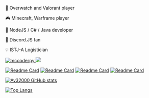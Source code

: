 🔫 Overwatch and Valorant player

🎮 Minecraft, Warframe player

💾 NodeJS / C# / Java developer

🔮 Discord.JS fan

💡 ISTJ-A Logistician

<a href="https://discord.com/users/593436735380127770"><img src="https://komarev.com/ghpvc/?username=Av32000&style=flat" alt=mccoderpy> <img src="https://dcbadge.vercel.app/api/shield/593436735380127770" /></a>

[![Readme Card](https://github-readme-stats-seven-blond-59.vercel.app/api/pin/?username=av32000&repo=YoutubeDownloader&theme=visual_studio&bg_color=60,323232,151515)](https://github.com/Av32000/YoutubeDownloader) [![Readme Card](https://github-readme-stats-seven-blond-59.vercel.app/api/pin/?username=av32000&repo=Majority-Simulation&theme=visual_studio&bg_color=60,323232,151515)](https://github.com/Av32000/Majority-Simulation)  [![Readme Card](https://github-readme-stats-seven-blond-59.vercel.app/api/pin/?username=av32000&repo=CodeLyoko-UHC&theme=visual_studio&bg_color=60,323232,151515)](https://github.com/Av32000/CodeLyoko-UHC) [![Readme Card](https://github-readme-stats-seven-blond-59.vercel.app/api/pin/?username=av32000&repo=VSTrad&theme=visual_studio&bg_color=60,323232,151515)](https://github.com/Av32000/VSTrad)

[![Av32000 GitHub stats](https://github-readme-stats-seven-blond-59.vercel.app/api?username=av32000&hide=prs&show_icons=true&theme=visual_studio&bg_color=60,323232,151515&count_private=true)](https://github.com/anuraghazra/github-readme-stats)

[![Top Langs](https://github-readme-stats-seven-blond-59.vercel.app/api/top-langs/?username=av32000&langs_count=8&hide=asp.net,hlsl,csharp&theme=visual_studio&bg_color=60,323232,151515&count_private=true)](https://github.com/anuraghazra/github-readme-stats)

